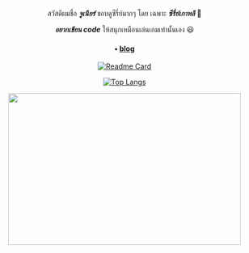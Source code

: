 <div align="center">
  <p>สวัสดีผมชื่อ <i><b>จูเนียร์</b></i> ชอบดูซีรี่ย์มากๆ โดย เฉพาะ <i><b>ซีรี่ย์เกาหลี</b></i> 👋</p>
  
  <p><i><b>อยากเขียน code</b></i> ให้สนุกเหมือนเล่นเกมเท่านั้นเอง 😃</p>

  <h4>• <a href="https://www.jungai.me">blog</a></h4>
  
  [![Readme Card](https://github-readme-stats.vercel.app/api/pin/?username=jungai&repo=dotfiles)](https://github.com/jungai/dotfiles)
  
  [![Top Langs](https://github-readme-stats.vercel.app/api/top-langs/?username=jungai)](https://github.com/anuraghazra/github-readme-stats)
    
  <p>
    <img width="460" height="300" src="https://media.giphy.com/media/l2YWwfj7ACJkdHJxm/giphy.gif">
  </p>
  

</div>
